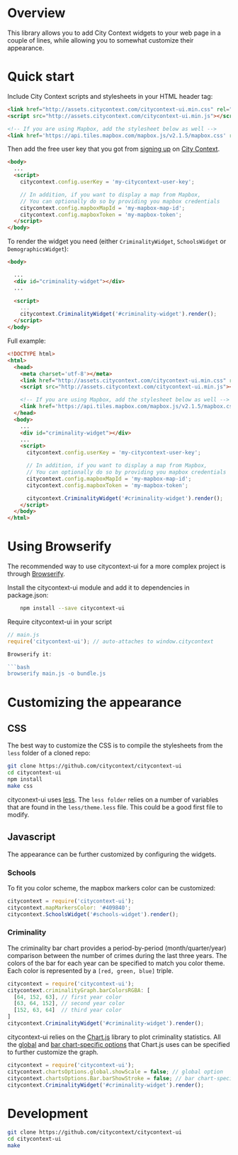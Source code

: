 # Overview

This library allows you to add City Context widgets to your web page in a couple of lines, while allowing you to somewhat customize their appearance.

# Quick start

Include City Context scripts and stylesheets in your HTML header tag:

```html
<link href="http://assets.citycontext.com/citycontext-ui.min.css" rel="stylesheet" type="text/css">
<script src="http://assets.citycontext.com/citycontext-ui.min.js"></script>

<!-- If you are using Mapbox, add the stylesheet below as well -->
<link href='https://api.tiles.mapbox.com/mapbox.js/v2.1.5/mapbox.css' rel='stylesheet' />
```

Then add the free user key that you got from [signing up](https://www.citycontext.com/signup) on [City Context](https://www.citycontext.com).

```html
<body>
  ...
  <script>
    citycontext.config.userKey = 'my-citycontext-user-key';

    // In addition, if you want to display a map from Mapbox,
    // You can optionally do so by providing you mapbox credentials
    citycontext.config.mapboxMapId = 'my-mapbox-map-id';
    citycontext.config.mapboxToken = 'my-mapbox-token';
  </script>
</body>
```

To render the widget you need (either `CriminalityWidget`, `SchoolsWidget` or `DemographicsWidget`):

```html
<body>

  ...
  <div id="criminality-widget"></div>
  ...

  <script>
    ...
    citycontext.CriminalityWidget('#criminality-widget').render();
  </script>
</body>
```

Full example:

```html
<!DOCTYPE html>
<html>
  <head>
    <meta charset='utf-8'></meta>
    <link href="http://assets.citycontext.com/citycontext-ui.min.css" rel="stylesheet" type="text/css">
    <script src="http://assets.citycontext.com/citycontext-ui.min.js"></script>

    <!-- If you are using Mapbox, add the stylesheet below as well -->
    <link href='https://api.tiles.mapbox.com/mapbox.js/v2.1.5/mapbox.css' rel='stylesheet' />
  </head>
  <body>
    ...
    <div id="criminality-widget"></div>
    ...
    <script>
      citycontext.config.userKey = 'my-citycontext-user-key';

      // In addition, if you want to display a map from Mapbox,
      // You can optionally do so by providing you mapbox credentials
      citycontext.config.mapboxMapId = 'my-mapbox-map-id';
      citycontext.config.mapboxToken = 'my-mapbox-token';

      citycontext.CriminalityWidget('#criminality-widget').render();
    </script>
  </body>
</html>
```

# Using Browserify

The recommended way to use citycontext-ui for a more complex project is through [Browserify](http://browserify.org).

Install the citycontext-ui module and add it to dependencies in package.json:

```bash
    npm install --save citycontext-ui
```

Require citycontext-ui in your script

```javascript
// main.js
require('citycontext-ui'); // auto-attaches to window.citycontext

Browserify it:

```bash
browserify main.js -o bundle.js
```

# Customizing the appearance

## CSS

The best way to customize the CSS is to compile the stylesheets from the `less` folder of a cloned repo:

```bash
git clone https://github.com/citycontext/citycontext-ui
cd citycontext-ui
npm install
make css
```

cityconext-ui uses [less](http://lesscss.org/). The `less folder` relies on a number of variables that are found in the `less/theme.less` file. This could be a good first file to modify.

## Javascript

The appearance can be further customized by configuring the widgets.

### Schools

To fit you color scheme, the mapbox markers color can be customized:

```javascript
citycontext = require('citycontext-ui');
citycontext.mapMarkersColor: '#409840';
citycontext.SchoolsWidget('#schools-widget').render();
```

### Criminality

The criminality bar chart provides a period-by-period (month/quarter/year) comparison between the number of crimes during the last three years.
The colors of the bar for each year can be specified to match you color theme. Each color is represented by a `[red, green, blue]` triple.

```javascript
citycontext = require('citycontext-ui');
citycontext.criminalityGraph.barColorsRGBA: [
  [64, 152, 63], // first year color
  [63, 64, 152], // second year color
  [152, 63, 64]  // third year color
]
citycontext.CriminalityWidget('#criminality-widget').render();
```

citycontext-ui relies on the [Chart.js](http://www.chartjs.org) library to plot criminality statistics. All the [global](http://www.chartjs.org/docs/#getting-started-global-chart-configuration) and [bar chart-specific options](http://www.chartjs.org/docs/#bar-chart-chart-options) that Chart.js uses can be specified to further customize the graph.

```javascript
citycontext = require('citycontext-ui');
citycontext.chartsOptions.global.showScale = false; // global option
citycontext.chartsOptions.Bar.barShowStroke = false; // bar chart-specific option
citycontext.CriminalityWidget('#criminality-widget').render();
```

# Development

```bash
git clone https://github.com/citycontext/citycontext-ui
cd citycontext-ui
make
```
